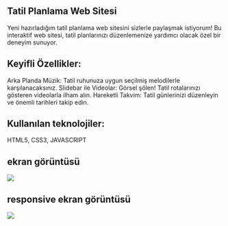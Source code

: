 

<h2> Tatil Planlama Web Sitesi </h2>

Yeni hazırladığım tatil planlama web sitesini sizlerle paylaşmak istiyorum!  Bu interaktif web sitesi, tatil planlarınızı düzenlemenize yardımcı olacak özel bir deneyim sunuyor.

<h2> Keyifli Özellikler:</h2>

 Arka Planda Müzik: Tatil ruhunuza uygun seçilmiş melodilerle karşılanacaksınız.
 Slidebar ile Videolar: Görsel şölen! Tatil rotalarınızı gösteren videolarla ilham alın.
 Hareketli Takvim: Tatil günlerinizi düzenleyin ve önemli tarihleri takip edin.

<h2>Kullanılan teknolojiler:</h2>

HTML5, CSS3, JAVASCRIPT

<h2>ekran görüntüsü</h2>

![](ekran.gif)

<h2>responsive ekran görüntüsü</h2>

![](responsive.gif)